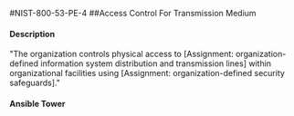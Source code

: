 #NIST-800-53-PE-4
##Access Control For Transmission Medium
#### Description
"The organization controls physical access to [Assignment: organization-defined information system distribution and transmission lines] within organizational facilities using [Assignment: organization-defined security safeguards]."
#### Ansible Tower

